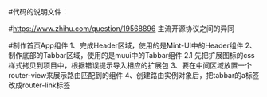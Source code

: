 #代码的说明文件：

#https://www.zhihu.com/question/19568896 主流开源协议之间的异同


#制作首页App组件
1、完成Header区域，使用的是Mint-UI中的Header组件
2、制作底部的Tabbar区域，使用的是muui中的Tabbar组件
   2.1  先把扩展图标的css样式拷贝到项目中，根据错误提示导入相应的扩展包
3、要在中间区域放置一个router-view来展示路由匹配到的组件
4、创建路由实例对象后，把tabbar的a标签改成router-link标签